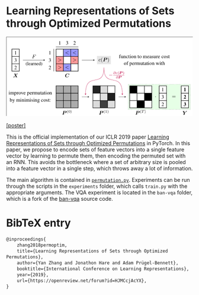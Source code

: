 # Learning Representations of Sets through Optimized Permutations

![Sketch of model architecture](sketch.png)

[[poster]][3]

This is the official implementation of our ICLR 2019 paper [Learning Representations of Sets through Optimized Permutations][0] in PyTorch.
In this paper, we propose to encode sets of feature vectors into a single feature vector by learning to permute them, then encoding the permuted set with an RNN.
This avoids the bottleneck where a set of arbitrary size is pooled into a feature vector in a single step, which throws away a lot of information.

The main algorithm is contained in [`permutation.py`][1].
Experiments can be run through the scripts in the `experiments` folder, which calls `train.py` with the appropriate arguments.
The VQA experiment is located in the `ban-vqa` folder, which is a fork of the [ban-vqa][2] source code.

# BibTeX entry
```
@inproceedings{
	zhang2018permoptim,
	title={Learning Representations of Sets through Optimized Permutations},
	author={Yan Zhang and Jonathon Hare and Adam Prügel-Bennett},
	booktitle={International Conference on Learning Representations},
	year={2019},
	url={https://openreview.net/forum?id=HJMCcjAcYX},
}
```


[0]: https://openreview.net/forum?id=HJMCcjAcYX
[1]: https://github.com/Cyanogenoid/perm-optim/blob/master/permutation.py
[2]: https://github.com/jnhwkim/ban-vqa
[3]: https://www.cyanogenoid.com/files/l2p-poster.pdf
